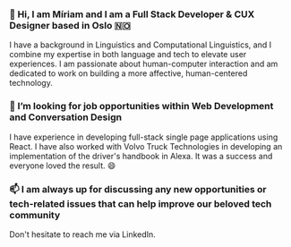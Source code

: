 ### 👋 Hi, I am Míriam and I am a Full Stack Developer & CUX Designer based in Oslo 🇳🇴
I have a background in Linguistics and Computational Linguistics, and I combine my expertise in both language and tech to elevate user experiences. I am passionate about human-computer interaction and am dedicated to work on building a more affective, human-centered technology.

### 💼 I’m looking for job opportunities within Web Development and Conversation Design
I have experience in developing full-stack single page applications using React. I have also worked with Volvo Truck Technologies in developing an implementation of the driver's handbook in Alexa. It was a success and everyone loved the result. 😄

### 📫 I am always up for discussing any new opportunities or tech-related issues that can help improve our beloved tech community
Don't hesitate to reach me via LinkedIn.

<!--
**msanchezalcon/msanchezalcon** is a ✨ _special_ ✨ repository because its `README.md` (this file) appears on your GitHub profile.


- 😄 Pronouns: ...
- ⚡ Fun fact: ...
-->
